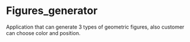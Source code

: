 # Figures_generator
Application that can generate 3 types of  geometric figures, also customer can choose color and position.
